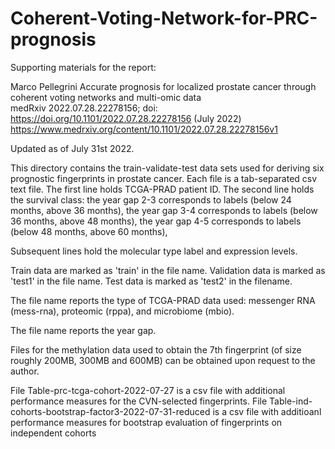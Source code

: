 # Coherent-Voting-Network-for-PRC-prognosis
Supporting materials for the report:

Marco Pellegrini 
Accurate prognosis for localized prostate cancer through coherent voting networks and multi-omic data  
medRxiv 2022.07.28.22278156; doi: https://doi.org/10.1101/2022.07.28.22278156 (July 2022)    https://www.medrxiv.org/content/10.1101/2022.07.28.22278156v1

Updated as of July 31st 2022.


This directory  contains the train-validate-test data sets used for deriving six prognostic fingerprints in prostate cancer. 
Each file is a tab-separated csv text file. 
The first line holds TCGA-PRAD patient ID. 
The second line holds the survival class:
the year gap 2-3 corresponds to labels (below 24 months, above 36 months),
the year gap 3-4 corresponds to labels (below 36 months, above 48 months),
the year gap 4-5 corresponds to labels (below 48 months, above 60 months),

Subsequent lines hold the molecular type label and expression levels.

Train data are marked as 'train' in the file name. 
Validation data is marked as 'test1' in the file name. 
Test data is marked as 'test2' in the filename. 

The file name reports the type of TCGA-PRAD data used:
messenger RNA (mess-rna), proteomic (rppa), and microbiome (mbio).

The file name reports the year gap. 

Files for the methylation data used to obtain the 7th fingerprint (of size roughly 200MB, 300MB and 600MB) can be obtained upon request to the author.

File Table-prc-tcga-cohort-2022-07-27  is a csv file with additional performance  measures for the CVN-selected fingerprints.
File Table-ind-cohorts-bootstrap-factor3-2022-07-31-reduced is a csv file with additioanl performance measures for bootstrap evaluation of fingerprints on independent cohorts
